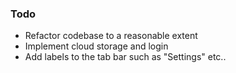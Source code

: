 ### Todo
* Refactor codebase to a reasonable extent
* Implement cloud storage and login
* Add labels to the tab bar such as "Settings" etc..

